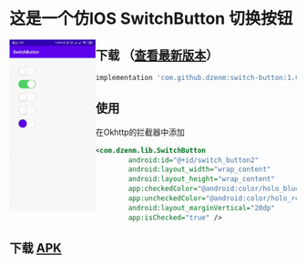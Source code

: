 # 这是一个仿IOS SwitchButton 切换按钮

<img src="picture/screenshot.gif" alt="图片替换文本" width="30%" align="left"/>

## 下载 （[查看最新版本](https://github.com/dzenm/switch-button/releases/latest)）

```groovy
implementation 'com.github.dzenm:switch-button:1.0.0'
```

## 使用
在Okhttp的拦截器中添加
```xml
<com.dzenm.lib.SwitchButton
        android:id="@+id/switch_button2"
        android:layout_width="wrap_content"
        android:layout_height="wrap_content"
        app:checkedColor="@android:color/holo_blue_bright"
        app:uncheckedColor="@android:color/holo_red_light"
        android:layout_marginVertical="20dp"
        app:isChecked="true" />
```

## 下载 [APK](/apk/app-debug.apk)
